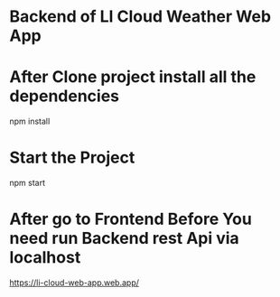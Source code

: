# Backend of LI Cloud Weather Web App

# After Clone project install all the dependencies
npm install

# Start the Project
npm start

# After go to Frontend **Before You need run Backend rest Api via localhost**
https://li-cloud-web-app.web.app/
